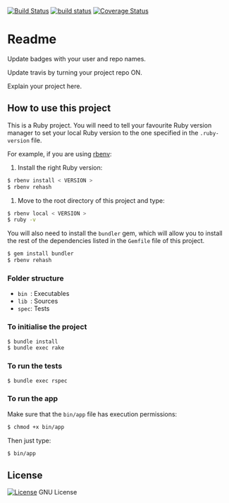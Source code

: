 [![Build Status](https://travis-ci.org/octopusinvitro/ruby-scafold.svg?branch=master)](https://travis-ci.org/octopusinvitro/ruby-scafold)
[![build status](https://gitlab.com/me-stevens/ruby-scafold/badges/master/build.svg)](https://gitlab.com/me-stevens/ruby-scafold/commits/master)
[![Coverage Status](https://coveralls.io/repos/github/octopusinvitro/ruby-scafold/badge.svg?branch=master)](https://coveralls.io/github/octopusinvitro/ruby-scafold?branch=master)

# Readme

Update badges with your user and repo names.

Update travis by turning your project repo ON.

Explain your project here.


## How to use this project

This is a Ruby project.
You will need to tell your favourite Ruby version manager to set your local Ruby version to the one specified in the `.ruby-version` file.

For example, if you are using [rbenv](https://cbednarski.com/articles/installing-ruby/):

1. Install the right Ruby version:
```bash
$ rbenv install < VERSION >
$ rbenv rehash
```
1. Move to the root directory of this project and type:
```bash
$ rbenv local < VERSION >
$ ruby -v
```

You will also need to install the `bundler` gem, which will allow you to install the rest of the dependencies listed in the `Gemfile` file of this project.

```bash
$ gem install bundler
$ rbenv rehash
```


### Folder structure

* `bin `: Executables
* `lib `: Sources
* `spec`: Tests


### To initialise the project

```bash
$ bundle install
$ bundle exec rake
```


### To run the tests

```bash
$ bundle exec rspec
```


### To run the app

Make sure that the `bin/app` file has execution permissions:

```bash
$ chmod +x bin/app
```

Then just type:

```bash
$ bin/app
```


## License

[![License](https://img.shields.io/badge/gnu-license-green.svg?style=flat)](https://opensource.org/licenses/GPL-2.0)
GNU License
